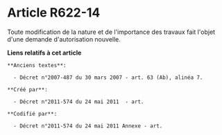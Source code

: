 # Article R622-14

Toute modification de la nature et de l'importance des travaux fait l'objet d'une demande d'autorisation nouvelle.

**Liens relatifs à cet article**

	**Anciens textes**:

	  - Décret n°2007-487 du 30 mars 2007 - art. 63 (Ab), alinéa 7.

	**Créé par**:

	  - Décret n°2011-574 du 24 mai 2011  - art.

	**Codifié par**:

	  - Décret n°2011-574 du 24 mai 2011 Annexe - art.
